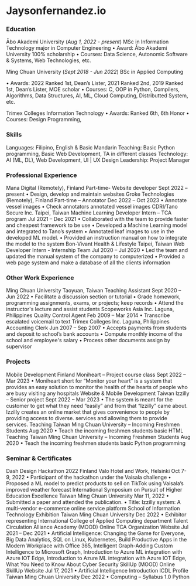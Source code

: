 # Jaysonfernandez.io
### Education

Åbo Akademi University (_Aug 1, 2022 - present_)
MSc in Information Technology major in Computer Engineering
• Award: Åbo Akademi University 100% scholarship
• Courses: Data Science, Autonomic Software & Systems, Web Technologies, etc.

Ming Chuan University (_Sept 2018 - Jun 2022_)
BSc in Applied Computing

• Awards: 2022 Ranked 1st, Dean’s Lister, 2021 Ranked 2nd, 2019 Ranked 1st, Dean’s Lister, MOE scholar
• Courses: C, OOP in Python, Compilers, Algorithms, Data Structures, AI, ML, Cloud Computing, Distributted System, etc.

Trimex Colleges
Information Technology
• Awards: Ranked 6th, 6th Honor
• Courses: Design Programming,    

### Skills
Languages: Filipino, English & Basic Mandarin
Teaching: Basic Python programming, Basic Web Development, TA in different classes
Technology: AI (ML, DL), Web Development, UI | UX Design 
Leadership: Project Manager

### Professional Experience
Mana Digital (Remotely), Finland
Part-time- Website developer Sept 2022 – present
• Design, develop and maintain websites
Groke Technologies (Remotely), Finland
Part-time – Annotator Dec 2022 – Oct 2023
• Annotate vessel images
• Check annotators annotated vessel images
CDRI/Tano Secure Inc. Taipei, Taiwan
Machine Learning Developer Intern – TCA program Jul 2021 – Dec 2021
• Collaborated with the team to provide faster and cheapest framework to be use
• Developed a Machine Learning model and integrated to Tano’s system
• Annotated leaf images to use in the developed ML model.
• Provided an instruction manual on how to integrate the model to the system
Bon-Vivant Health & Lifestyle Taipei, Taiwan
Web Developer Intern - Internship Team Jul 2020 – Jul 2020
• Led the team and updated the manual system of the company to computerized
• Provided a web page system and make a database of all the clients information

### Other Work Experience
Ming Chuan University Taoyuan, Taiwan
Teaching Assistant Sept 2020 – Jun 2022
• Facilitate a discussion section or tutorial
• Grade homework, programming assignments, exams, or projects; keep records
• Attend the instructor's lecture and assist students
Scopeworks Asia Inc. Laguna, Philippines
Quality Control Agent Feb 2009 – Mar 2014
• Transcribe escalated voicemail to text
Trimex Colleges Inc. Laguna, Philippines
Accounting Clerk Jun 2007 – Sep 2007
• Accepts payments from students and deposit to school’s bank accounts
• Compute monthly income of the school and employee's salary
• Process other documents assign by supervisor

### Projects
Mobile Development Finland
Moniheart – Project course class Sept 2022 – Mar 2023
• Moniheart short for “Monitor your heart” is a system that provides an easy solution to monitor the health
of the hearts of people who are busy visiting any hospitals
Website & Mobile Development Taiwan
Izzilly – Senior project Sept 2022 – Mar 2023
• The system is meant for the customer to get what they need “easily” and from that “Izzilly” came about.
Izzilly creates an online market that gives convenience to people by providing access to diverse.
services and allowing them to provide services.
Teaching Taiwan
Ming Chuan University – Incoming Freshmen Students Aug 2020
• Teach the incoming freshmen students basic HTML
Teaching Taiwan
Ming Chuan University – Incoming Freshmen Students Aug 2020
• Teach the incoming freshmen students basic Python programming

### Seminar & Certificates
Dash Design Hackathon 2022 Finland
Valo Hotel and Work, Helsinki Oct 7-9, 2022
• Participant of the hackathon under the Vaisala challenge
• Proposed a ML model to predict products to sell on TikTok using Vaisala’s improved weather forecast
International Symposium on Pursuit of Higher Education Excellence Taiwan
Ming Chuan University Mar 11, 2022
• Submitted a paper and attended the publication.
• Title: Izzilly system: A multi-vendor e-commerce online service platform
School of Information Technology Exhibition Taiwan
Ming Chuan University Dec 2022
• Exhibitor representing International College of Applied Computing department
Talent Circulation Alliance Academy (MOOD) Online
TCA Organization Website Jul 2021 – Dec 2021
• Artificial Intelligence: Changing the Game for Everyone, Big Data Analytics, SQL on Linux, Kubernetes,
Build Productive Apps in the Modern Workplace with Office 365, Intelligent Graph-Adding Custom
Intelligence to Microsoft Graph, Introduction to Azure ML integration with Azure IOT Edge, Introduction
to Azure ML integration with Azure IOT Edge, What You Need to Know About Cyber Security
SkillUp (MOOD) Online
SkillUp Website Jul 17, 2021
• Artificial Intelligence Introduction
ICDL Profile Taiwan
Ming Chuan University Dec 2022
• Computing – Syllabus 1.0 Python
